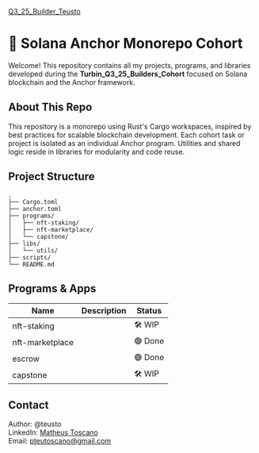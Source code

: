 <u>Q3_25_Builder_Teusto</u>

# 🚀 Solana Anchor Monorepo Cohort
Welcome! This repository contains all my projects, programs, and libraries developed during the <b>Turbin_Q3_25_Builders_Cohort</b> focused on Solana blockchain and the Anchor framework.

## About This Repo
This repository is a monorepo using Rust's Cargo workspaces, inspired by best practices for scalable blockchain development. Each cohort task or project is isolated as an individual Anchor program. Utilities and shared logic reside in libraries for modularity and code reuse.

## Project Structure
```
.
├── Cargo.toml
├── anchor.toml
├── programs/
│   ├── nft-staking/
│   ├── nft-marketplace/
│   └── capstone/
├── libs/
│   └── utils/
├── scripts/
└── README.md
```
## Programs & Apps
| Name        | Description | Status  |
| ----------- | ----------- | ------- |
| nft-staking |             | 🛠️ WIP  |
| nft-marketplace |             | 🟢 Done  |
| escrow |             | 🟢 Done  |
| capstone |             | 🛠️ WIP  |

## Contact
Author: @teusto<br>
LinkedIn: [Matheus Toscano](https://www.linkedin.com/in/matheus-toscano-oliveira/)<br>
Email: pteutoscano@gmail.com